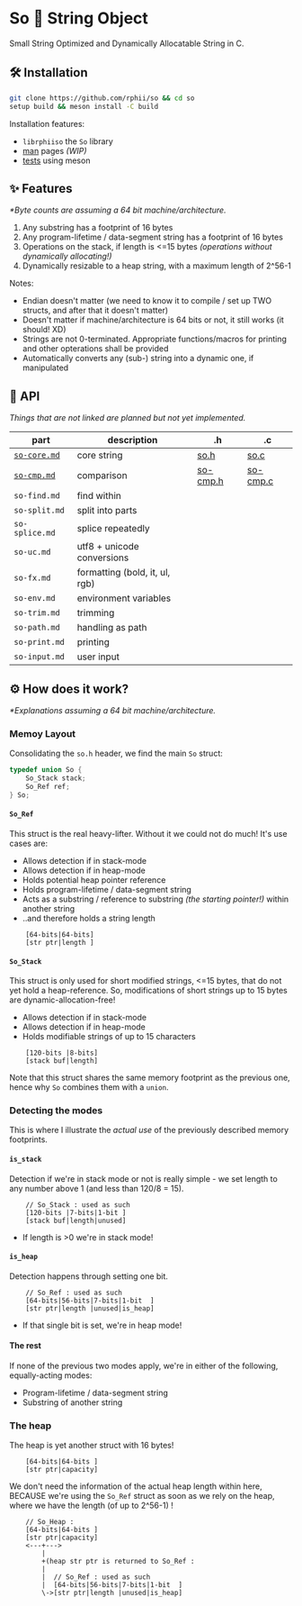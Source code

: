 # So 🧵 String Object 

Small String Optimized and Dynamically Allocatable String in C.

## 🛠️ Installation

```sh
git clone https://github.com/rphii/so && cd so
setup build && meson install -C build
```

Installation features:
- `librphiiso` the `So` library
- [man](man) pages *(WIP)*
- [tests](examples) using meson

## ✨ Features

*\*Byte counts are assuming a 64 bit machine/architecture.*

1. Any substring has a footprint of 16 bytes
2. Any program-lifetime / data-segment string has a footprint of 16 bytes
3. Operations on the stack, if length is <=15 bytes *(operations without dynamically allocating!)*
4. Dynamically resizable to a heap string, with a maximum length of 2^56-1

Notes:

- Endian doesn't matter (we need to know it to compile / set up TWO structs, and after that it doesn't matter)
- Doesn't matter if machine/architecture is 64 bits or not, it still works (it should! XD)
- Strings are not 0-terminated. Appropriate functions/macros for printing and other opterations shall be provided
- Automatically converts any (sub-) string into a dynamic one, if manipulated

## 🔌 API

*Things that are not linked are planned but not yet implemented.*

| part | description | .h | .c |
| --- | --- |--- | ---|
| [`so-core.md`](md/so-core.md) | core string | [so.h](src/so.h) | [so.c](src/so.c) |
| [`so-cmp.md`](md/so-cmp.md) | comparison | [so-cmp.h](src/so-cmp.h) | [so-cmp.c](src/so-cmp.c) |
| `so-find.md` | find within | | |
| `so-split.md` | split into parts | | |
| `so-splice.md` | splice repeatedly | | |
| `so-uc.md` | utf8 + unicode conversions | | |
| `so-fx.md` | formatting (bold, it, ul, rgb) | | |
| `so-env.md` | environment variables | | |
| `so-trim.md` | trimming | | |
| `so-path.md` | handling as path | | |
| `so-print.md` | printing | | |
| `so-input.md` | user input | | |

## ⚙️ How does it work?

*\*Explanations assuming a 64 bit machine/architecture.*

### Memoy Layout

Consolidating the `so.h` header, we find the main `So` struct:

```c
typedef union So {
    So_Stack stack;
    So_Ref ref;
} So;
```

#### `So_Ref`

This struct is the real heavy-lifter. Without it we could not do much! It's use cases are:

- Allows detection if in stack-mode
- Allows detection if in heap-mode
- Holds potential heap pointer reference
- Holds program-lifetime / data-segment string
- Acts as a substring / reference to substring *(the starting pointer!)* within another string
- ..and therefore holds a string length

```
    [64-bits|64-bits]
    [str ptr|length ]
```

#### `So_Stack`

This struct is only used for short modified strings, <=15 bytes, that do not yet hold a heap-reference.
So, modifications of short strings up to 15 bytes are dynamic-allocation-free!

- Allows detection if in stack-mode
- Allows detection if in heap-mode
- Holds modifiable strings of up to 15 characters

```
    [120-bits |8-bits]
    [stack buf|length]
```

Note that this struct shares the same memory footprint as the previous one, hence why `So` combines them with a `union`.

### Detecting the modes

This is where I illustrate the *actual use* of the previously described memory footprints.

#### `is_stack`

Detection if we're in stack mode or not is really simple - we set length to any number above 1 (and less than 120/8 = 15).

```
    // So_Stack : used as such
    [120-bits |7-bits|1-bit ]
    [stack buf|length|unused]
```

- If length is >0 we're in stack mode!

#### `is_heap`

Detection happens through setting one bit.

```
    // So_Ref : used as such
    [64-bits|56-bits|7-bits|1-bit  ]
    [str ptr|length |unused|is_heap]
```

- If that single bit is set, we're in heap mode!

#### The rest

If none of the previous two modes apply, we're in either of the following, equally-acting modes:

- Program-lifetime / data-segment string
- Substring of another string

### The heap

The heap is yet another struct with 16 bytes!

```
    [64-bits|64-bits ]
    [str ptr|capacity]
```

We don't need the information of the actual heap length within here, BECAUSE
we're using the `So_Ref` struct as soon as we rely on the heap, where we have
the length (of up to 2^56-1) !

```
    // So_Heap :
    [64-bits|64-bits ]
    [str ptr|capacity]
    <---+--->
        | 
        +(heap str ptr is returned to So_Ref :
        |  
        |  // So_Ref : used as such
        |  [64-bits|56-bits|7-bits|1-bit  ]
        \->[str ptr|length |unused|is_heap]
```

